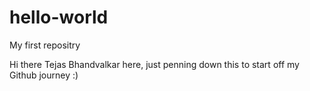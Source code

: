 # hello-world
My first repositry

Hi there Tejas Bhandvalkar here, just penning down this to start off my Github journey :)
